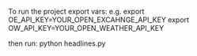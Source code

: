 To run the project export vars:
e.g.
   export OE_API_KEY=YOUR_OPEN_EXCAHNGE_API_KEY
   export  OW_API_KEY=YOUR_OPEN_WEATHER_API_KEY

then run:
    python headlines.py
